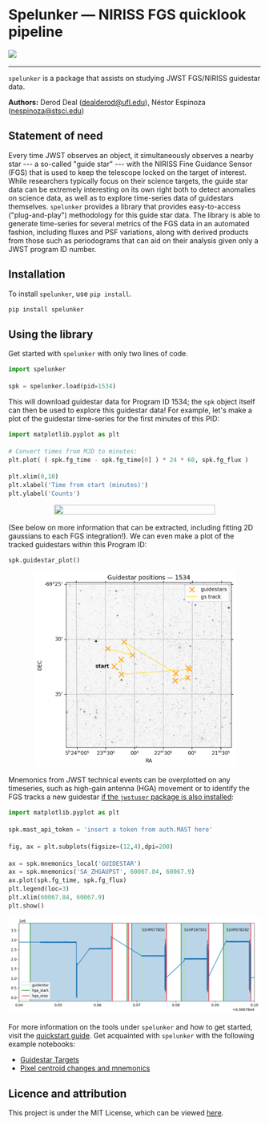 # Spelunker — NIRISS FGS quicklook pipeline 

![](https://github.com/GalagaBits/JWST-FGS-Spelunker/blob/main/spelunker.png)

-------------------------------------------------------------------------------------

`spelunker` is a package that assists on studying JWST FGS/NIRISS guidestar data.

**Authors:** Derod Deal (dealderod@ufl.edu), Néstor Espinoza (nespinoza@stsci.edu)

## Statement of need

Every time JWST observes an object, it simultaneously observes a nearby star --- a so-called "guide star" --- with the NIRISS Fine Guidance Sensor (FGS) that is used to keep the telescope locked on the target of interest. While researchers typically focus on their science targets, the guide star data can be extremely interesting on its own right both to detect anomalies on science data, as well as to explore time-series data of guidestars themselves. `spelunker` provides a library that provides easy-to-access ("plug-and-play") methodology for this guide star data. The library is able to generate time-series for several metrics of the FGS data in an automated fashion, including fluxes and PSF variations, along with derived products from those such as periodograms that can aid on their analysis given only a JWST program ID number.

## Installation

To install `spelunker`, use `pip install`.

```bash
pip install spelunker
```

## Using the library

Get started with `spelunker` with only two lines of code.

```python
import spelunker

spk = spelunker.load(pid=1534)
```
This will download guidestar data for Program ID 1534; the `spk` object itself can then be used to explore this guidestar data! For example, let's make a plot of the guidestar time-series for the first minutes of this PID:

```python
import matplotlib.pyplot as plt

# Convert times from MJD to minutes:
plt.plot( ( spk.fg_time - spk.fg_time[0] ) * 24 * 60, spk.fg_flux )

plt.xlim(0,10)
plt.xlabel('Time from start (minutes)')
plt.ylabel('Counts')

```
<p align='center'>
    <img src="https://github.com/nespinoza/JWST-FGS-Spelunker/blob/develop/plots/timeseries.png"  width=80% height=80%>
</p>

(See below on more information that can be extracted, including fitting 2D gaussians to each FGS integration!). We can even make a plot of the tracked guidestars within this Program ID:

```python
spk.guidestar_plot()
```
<p align='center'>
    <img src="https://github.com/GalagaBits/JWST-FGS-Spelunker/blob/main/plots/guidestar_positions.png"  width=80% height=80%>
</p>

Mnemonics from JWST technical events can be overplotted on any timeseries, such as high-gain antenna (HGA) movement or to identify the FGS tracks a new guidestar [if the `jwstuser` package is also installed](https://github.com/spacetelescope/jwstuser/):

```python
import matplotlib.pyplot as plt

spk.mast_api_token = 'insert a token from auth.MAST here'

fig, ax = plt.subplots(figsize=(12,4),dpi=200)

ax = spk.mnemonics_local('GUIDESTAR')
ax = spk.mnemonics('SA_ZHGAUPST', 60067.84, 60067.9) 
ax.plot(spk.fg_time, spk.fg_flux)
plt.legend(loc=3)
plt.xlim(60067.84, 60067.9)
plt.show()
```
<img src="https://github.com/GalagaBits/JWST-FGS-Spelunker/blob/main/plots/mnemonics.png">

For more information on the tools under `spelunker` and how to get started, visit the [quickstart guide](https://github.com/GalagaBits/JWST-FGS-Spelunker/blob/main/notebooks/fgs-spelunker_quickstart.ipynb). Get acquainted with `spelunker` with the following example notebooks:

- [Guidestar Targets](https://github.com/GalagaBits/JWST-FGS-Spelunker/blob/main/notebooks/examples/guidestar_targets.ipynb)
- [Pixel centroid changes and mnemonics](https://github.com/GalagaBits/JWST-FGS-Spelunker/blob/main/notebooks/examples/pixel_centroid_mnemonics.ipynb)


## Licence and attribution

This project is under the MIT License, which can be viewed [here](https://github.com/GalagaBits/JWST-FGS-Spelunker/blob/main/LICENSE).
